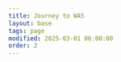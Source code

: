 ```yaml
---
title: Journey to WAS
layout: base
tags: page
modified: 2025-03-01 06:00:00
order: 2
---
```


<div>
</div>

